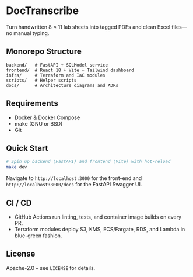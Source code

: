# DocTranscribe

Turn handwritten 8 × 11 lab sheets into tagged PDFs and clean Excel files—no manual typing.

## Monorepo Structure

```text
backend/   # FastAPI + SQLModel service
frontend/  # React 18 + Vite + Tailwind dashboard
infra/     # Terraform and IaC modules
scripts/   # Helper scripts
docs/      # Architecture diagrams and ADRs
```

## Requirements
- Docker & Docker Compose
- make (GNU or BSD)
- Git

## Quick Start
```bash
# Spin up backend (FastAPI) and frontend (Vite) with hot-reload
make dev
```
Navigate to `http://localhost:3000` for the front-end and `http://localhost:8000/docs` for the FastAPI Swagger UI.

## CI / CD
- GitHub Actions run linting, tests, and container image builds on every PR.
- Terraform modules deploy S3, KMS, ECS/Fargate, RDS, and Lambda in blue-green fashion.

## License
Apache-2.0 – see `LICENSE` for details. 